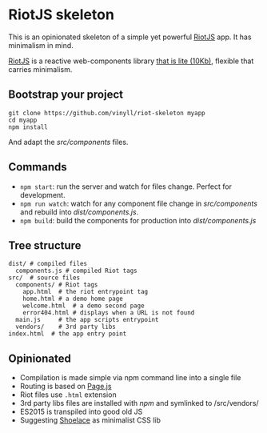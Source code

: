 # RiotJS skeleton

This is an opinionated skeleton of a simple yet powerful [RiotJS](http://riot.js.org/) app.
It has minimalism in mind.

[RiotJS](http://riot.js.org/) is a reactive web-components library [that is lite (10Kb)](https://riot.js.org/compare/#3x-bigger), flexible that carries minimalism.


## Bootstrap your project

```
git clone https://github.com/vinyll/riot-skeleton myapp
cd myapp
npm install
```

And adapt the _src/components_ files.


## Commands

- `npm start`: run the server and watch for files change. Perfect for development.
- `npm run watch`: watch for any component file change in _src/components_ and rebuild into _dist/components.js_.
- `npm build`: build the components for production into _dist/components.js_


## Tree structure

```
dist/ # compiled files
  components.js # compiled Riot tags
src/  # source files
  components/ # Riot tags
    app.html  # the riot entrypoint tag
    home.html # a demo home page
    welcome.html  # a demo second page
    error404.html # displays when a URL is not found
  main.js     # the app scripts entrypoint
  vendors/    # 3rd party libs
index.html  # the app entry point
```


## Opinionated

- Compilation is made simple via npm command line into a single file
- Routing is based on [Page.js](https://github.com/visionmedia/page.js)
- Riot files use `.html` extension
- 3rd party libs files are installed with _npm_ and symlinked to /src/vendors/
- ES2015 is transpiled into good old JS
- Suggesting [Shoelace](https://shoelace.style) as minimalist CSS lib
